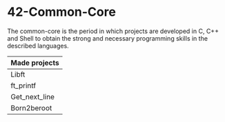 # 42-Common-Core
The common-core is the period in which projects are developed in C, C++ and Shell to obtain the strong and necessary programming skills in the described languages.

| Made projects | 
| ------------- | 
|     Libft     | Create our own library with all functions programmed from scratch                               |
|   ft_printf   | Realization of my own "printf" function                                                         |
| Get_next_line | Function that make you read the text file pointed to by the file descriptor, one line at a time.|
|  Born2beroot  | Make my onw Virtual Machine                                                                     |
